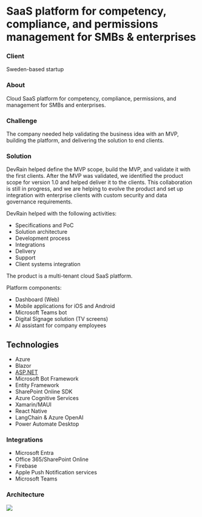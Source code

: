 # SaaS platform for competency, compliance, and permissions management for SMBs & enterprises

### Client

Sweden-based startup

### About

Cloud SaaS platform for competency, compliance, permissions, and management for SMBs and enterprises.

  

### **Challenge**

The company needed help validating the business idea with an MVP, building the platform, and delivering the solution to end clients.

  

### Solution

DevRain helped define the MVP scope, build the MVP, and validate it with the first clients. After the MVP was validated, we identified the product scope for version 1.0 and helped deliver it to the clients. This collaboration is still in progress, and we are helping to evolve the product and set up integration with enterprise clients with custom security and data governance requirements.

  

DevRain helped with the following activities:

*   Specifications and PoC
*   Solution architecture
*   Development process
*   Integrations
*   Delivery
*   Support
*   Client systems integration

  

The product is a multi-tenant cloud SaaS platform.

  

Platform components:

*   Dashboard (Web)
*   Mobile applications for iOS and Android
*   Microsoft Teams bot
*   Digital Signage solution (TV screens)
*   AI assistant for company employees

  

## Technologies

*   Azure
*   Blazor
*   [ASP.NET](http://asp.net/)
*   Microsoft Bot Framework
*   Entity Framework
*   SharePoint Online SDK
*   Azure Cognitive Services
*   Xamarin/MAUI
*   React Native
*   LangChain & Azure OpenAI
*   Power Automate Desktop

  

### Integrations

*   Microsoft Entra
*   Office 365/SharePoint Online
*   Firebase
*   Apple Push Notification services
*   Microsoft Teams

  

### **Architecture**

  

![](https://t9015511399.p.clickup-attachments.com/t9015511399/826c1d3d-ebd7-412e-bf7c-79e9d1097cf5/image.png)

###